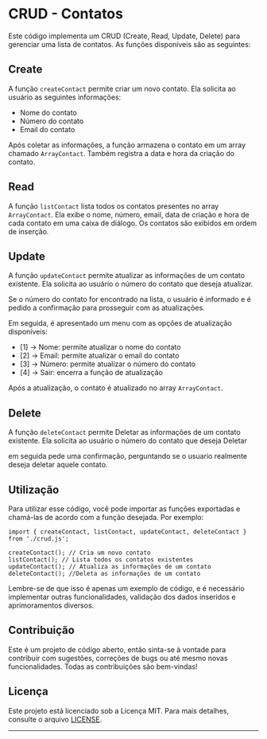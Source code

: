 # CRUD - Contatos

Este código implementa um CRUD (Create, Read, Update, Delete) para gerenciar uma lista de contatos. As funções disponíveis são as seguintes:

## Create

A função `createContact` permite criar um novo contato. Ela solicita ao usuário as seguintes informações:

- Nome do contato
- Número do contato
- Email do contato

Após coletar as informações, a função armazena o contato em um array chamado `ArrayContact`. Também registra a data e hora da criação do contato.

## Read

A função `listContact` lista todos os contatos presentes no array `ArrayContact`. Ela exibe o nome, número, email, data de criação e hora de cada contato em uma caixa de diálogo. Os contatos são exibidos em ordem de inserção.

## Update

A função `updateContact` permite atualizar as informações de um contato existente. Ela solicita ao usuário o número do contato que deseja atualizar.

Se o número do contato for encontrado na lista, o usuário é informado e é pedido a confirmação para prosseguir com as atualizações.

Em seguida, é apresentado um menu com as opções de atualização disponíveis:

- [1] -&gt; Nome: permite atualizar o nome do contato
- [2] -&gt; Email: permite atualizar o email do contato
- [3] -&gt; Número: permite atualizar o número do contato
- [4] -&gt; Sair: encerra a função de atualização

Após a atualização, o contato é atualizado no array `ArrayContact`.

## Delete

A função `deleteContact` permite Deletar as informações de um contato existente. Ela solicita ao usuário o número do contato que deseja Deletar

em seguida pede uma confirmação, perguntando se o usuario realmente deseja deletar aquele contato.

## Utilização

Para utilizar esse código, você pode importar as funções exportadas e chamá-las de acordo com a função desejada. Por exemplo:

```
import { createContact, listContact, updateContact, deleteContact } from './crud.js';

createContact(); // Cria um novo contato
listContact(); // Lista todos os contatos existentes
updateContact(); // Atualiza as informações de um contato
deleteContact(); //Deleta as informações de um contato
```

Lembre-se de que isso é apenas um exemplo de código, e é necessário implementar outras funcionalidades, validação dos dados inseridos e aprimoramentos diversos.

## Contribuição

Este é um projeto de código aberto, então sinta-se à vontade para contribuir com sugestões, correções de bugs ou até mesmo novas funcionalidades. Todas as contribuições são bem-vindas!

## Licença

Este projeto está licenciado sob a Licença MIT. Para mais detalhes, consulte o arquivo [LICENSE](LICENSE).

---

